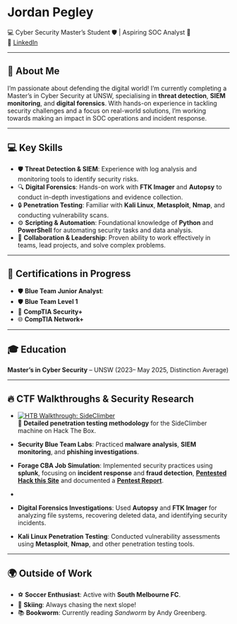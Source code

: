 # Jordan Pegley  
💻 Cyber Security Master’s Student 🛡️ | Aspiring SOC Analyst 🚀  
🔗 [LinkedIn](https://www.linkedin.com/in/jordan-pegley)  

---

## 🤖 About Me  
I’m passionate about defending the digital world! I’m currently completing a Master’s in Cyber Security at UNSW, specialising in **threat detection**, **SIEM monitoring**, and **digital forensics**. With hands-on experience in tackling security challenges and a focus on real-world solutions, I’m working towards making an impact in SOC operations and incident response.  

---

## 💻 Key Skills  
- 🛡️ **Threat Detection & SIEM**: Experience with log analysis and monitoring tools to identify security risks.  
- 🔍 **Digital Forensics**: Hands-on work with **FTK Imager** and **Autopsy** to conduct in-depth investigations and evidence collection.  
- 🔒 **Penetration Testing**: Familiar with **Kali Linux**, **Metasploit**, **Nmap**, and conducting vulnerability scans.  
- ⚙️ **Scripting & Automation**: Foundational knowledge of **Python** and **PowerShell** for automating security tasks and data analysis.  
- 🤝 **Collaboration & Leadership**: Proven ability to work effectively in teams, lead projects, and solve complex problems.  

---

## 📜 Certifications in Progress  
- 🛡️ **Blue Team Junior Analyst**:   
- 🛡️ **Blue Team Level 1**  
- 🔐 **CompTIA Security+**  
- 🌐 **CompTIA Network+**  

---

## 🎓 Education  
**Master’s in Cyber Security** – UNSW (2023– May 2025, Distinction Average)  

---

## 🔥 CTF Walkthroughs & Security Research  

- [![HTB Walkthrough: SideClimber](https://img.shields.io/badge/GitHub-HTB_Walkthrough_SideClimber-blue?style=flat&logo=github)](https://github.com/JordanPegleyCyber/HTB_Walkthrough_SideClimber/blob/main/Machine%20Side%20Climber.md)  
📌 **Detailed penetration testing methodology** for the SideClimber machine on Hack The Box.

- **Security Blue Team Labs**: Practiced **malware analysis**, **SIEM monitoring**, and **phishing investigations**.
- **Forage CBA Job Simulation**: Implemented security practices using **splunk**, focusing on **incident response** and **fraud detection**, [**Pentested Hack this Site**](https://github.com/JordanPegleyCyber/Pentest_HackThisSite_Basic/blob/main/Pentest_Walkthrough_HTS.md) and documented a [**Pentest Report**](https://github.com/JordanPegleyCyber/Pentest_Report_HTS).
- 
- **Digital Forensics Investigations**: Used **Autopsy** and **FTK Imager** for analyzing file systems, recovering deleted data, and identifying security incidents.  
- **Kali Linux Penetration Testing**: Conducted vulnerability assessments using **Metasploit**, **Nmap**, and other penetration testing tools.  

---

## 🌍 Outside of Work  
- ⚽ **Soccer Enthusiast**: Active with **South Melbourne FC**.  
- 🎿 **Skiing**: Always chasing the next slope!  
- 📚 **Bookworm**: Currently reading *Sandworm* by Andy Greenberg.  

